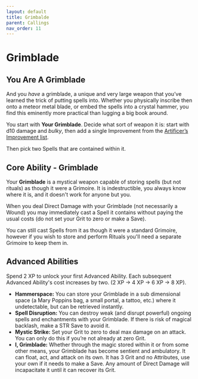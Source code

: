 ```yaml
---
layout: default
title: Grimbalde
parent: Callings
nav_order: 11
---
```


# Grimblade

## You Are A Grimblade

And you *have* a grimblade, a unique and very large weapon that you’ve learned the trick of putting spells into. Whether you physically inscribe then onto a meteor metal blade, or embed the spells into a crystal hammer, you find this eminently more practical than lugging a big book around.

You start with **Your Grimblade**. Decide what sort of weapon it is: start with d10 damage and *bulky*, then add a single Improvement from the [Artificer’s Improvement list](#artificer-1).

Then pick two Spells that are contained within it.

## Core Ability - Grimblade

Your **Grimblade** is a mystical weapon capable of storing spells (but not rituals) as though it were a Grimoire. It is indestructible, you always know where it is, and it doesn't work for anyone but you.

When you deal Direct Damage with your Grimblade (not necessarily a Wound) you may immediately cast a Spell it contains without paying the usual costs (do not set your Grit to zero or make a Save).

You can still cast Spells from it as though it were a standard Grimoire, however if you wish to store and perform Rituals you'll need a separate Grimoire to keep them in.

## Advanced Abilities

Spend 2 XP to unlock your first Advanced Ability. Each subsequent Advanced Ability's cost increases by two. (2 XP → 4 XP → 6 XP → 8 XP).

* **Hammerspace:** You can store your Grimblade in a sub dimensional space (a Mary Poppins bag, a small portal, a tattoo, etc.) where it undetectable, but can be retrieved instantly.
* **Spell Disruption:** You can destroy weak (and disrupt powerful) ongoing spells and enchantments with your Grimblade. If there is risk of magical backlash, make a STR Save to avoid it.
* **Mystic Strike:** Set your Grit to zero to deal max damage on an attack. You can only do this if you’re not already at zero Grit.
* **I, Grimblade:** Whether through the magic stored within it or from some other means, your Grimblade has become sentient and ambulatory. It can float, act, and attack on its own. It has 3 Grit and no Attributes, use your own if it needs to make a Save. Any amount of Direct Damage will incapacitate it until it can recover its Grit.
